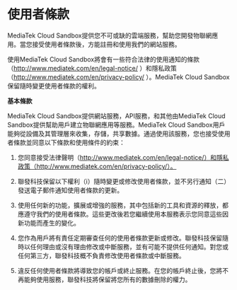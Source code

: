 # 使用者條款


MediaTek Cloud Sandbox提供您不可或缺的雲端服務，幫助您開發物聯網應用。當您接受使用者條款後，方能註冊和使用我們的網站服務。

使用MediaTek Cloud Sandbox將會有一些符合法律的使用通知的條款（http://www.mediatek.com/en/legal-notice/ ）和隱私政策（http://www.mediatek.com/en/privacy-policy/ ）。MediaTek Cloud Sandbox保留隨時變更使用者條款的權利。


**基本條款**

MediaTek Cloud Sandbox提供網站服務，API服務，和其他由MediaTek Cloud Sandbox提供幫助用戶建立物聯網應用等服務。MediaTek Cloud Sandbox用戶能夠從設備及其管理層來收集，存儲，共享數據。通過使用該服務，您也接受使用者條款並同意以下條款和使用條件的約束：

1. 您同意接受法律聲明（http://www.mediatek.com/en/legal-notice/）和隱私政策（http://www.mediatek.com/en/privacy-policy/）。
2. 聯發科技保留以下權利（i）隨時變更或修改使用者條款，並不另行通知（二）發送電子郵件通知使用者條款的更新。


3. 使用任何新的功能，擴展或增強的服務，其中包括新的工具和資源的釋放，都應遵守我們的使用者條款。這些更改後若您繼續使用本服務表示您同意這些因新功能而產生的變化。

4. 您作為用戶將有責任定期審查任何的使用者條款更新或修改。聯發科技保留隨時以任何理由或沒有理由修改或中斷服務，並有可能不提供任何通知。對您或任何第三方，聯發科技概不負責修改使用者條款或中斷服務。

5. 違反任何使用者條款將導致您的帳戶或終止服務。在您的帳戶終止後，您將不再能夠使用服務，聯發科技將保留將您所有的數據刪除的權力。
